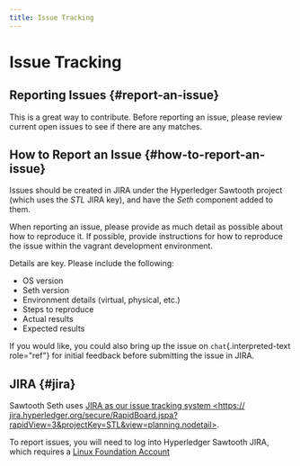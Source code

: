 ```yaml
---
title: Issue Tracking
---
```


# Issue Tracking

## Reporting Issues {#report-an-issue}

This is a great way to contribute. Before reporting an issue, please
review current open issues to see if there are any matches.

## How to Report an Issue {#how-to-report-an-issue}

Issues should be created in JIRA under the Hyperledger Sawtooth project
(which uses the *STL* JIRA key), and have the *Seth* component added to
them.

When reporting an issue, please provide as much detail as possible about
how to reproduce it. If possible, provide instructions for how to
reproduce the issue within the vagrant development environment.

Details are key. Please include the following:

-   OS version
-   Seth version
-   Environment details (virtual, physical, etc.)
-   Steps to reproduce
-   Actual results
-   Expected results

If you would like, you could also bring up the issue on
`chat`{.interpreted-text role="ref"} for initial feedback before
submitting the issue in JIRA.

## JIRA {#jira}

Sawtooth Seth uses [JIRA as our issue tracking system \<https://
jira.hyperledger.org/secure/RapidBoard.jspa?rapidView=3&projectKey=STL&view=planning.nodetail>]().

To report issues, you will need to log into Hyperledger Sawtooth JIRA,
which requires a [Linux Foundation
Account](https://identity.linuxfoundation.org/)
